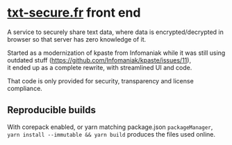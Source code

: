 # [txt-secure.fr](https://txt-secure.fr) front end
A service to securely share text data, where data is encrypted/decrypted in browser so that server has zero knowledge of it.

Started as a modernization of kpaste from Infomaniak while it was still using outdated stuff (https://github.com/Infomaniak/kpaste/issues/11), \
it ended up as a complete rewrite, with streamlined UI and code.

That code is only provided for security, transparency and license compliance.

## Reproducible builds
With corepack enabled, or yarn matching package.json `packageManager`,\
`yarn install --immutable && yarn build` produces the files used online.
